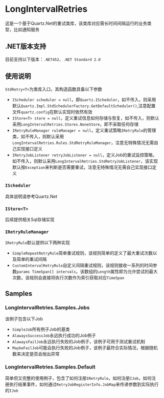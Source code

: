 # LongIntervalRetries
这是一个基于Quartz.Net的重试类库，该类库对应需长时间间隔运行的业务类型，比如通知服务

## .NET版本支持
目前支持以下版本：`.NET452`、`.NET Standard 2.0`

## 使用说明
`StdRetry<T>`为类库入口，其构造函数具备以下参数   
* `IScheduler scheduler = null`，即`Quartz.IScheduler`，如不传入，则采用默认`Quartz.Impl.StdSchedulerFactory.GetDefaultScheduler()`,注意配置文件`quartz.config`在默认实现时依然有效
* `IStore<T> store = null`，定义重试信息如何存储与恢复，如不传入，则默认采用`LongIntervalRetries.Stores.NoneStore`，即不采取任何存储
* `IRetryRuleManager ruleManager = null`，定义重试策略`IRetryRule`的管理类，如不传入，则默认采用`LongIntervalRetries.Rules.StdRetryRuleManager`，注意无特殊情况无需自己实现接口定义
* `IRetryJobListener retryJobListener = null`，定义Job的重试监控策略，如不传入，则默认采用`LongIntervalRetries.StdRetryJobListener`，该实现默认按`Exception`来判断是否需要重试，注意无特殊情况无需自己实现接口定义

### `IScheduler`
具体说明请参考Quartz.Net

### `IStore<T>`
后续提供相关Sql存储实现

### `IRetryRuleManager`
`IRetryRule`默认提供以下两种实现
* `SimpleRepeatRetryRule`简单重试规则，该规则简单的定义了最大重试次数以及简单的重试间隔
* `CustomIntervalRetryRule`自定义间隔重试规则，该规则接收一系列的时间参数`params TimeSpan[] intervals`，该数组的`Length`属性即为允许尝试的最大次数，该规则会直接将执行次数作为索引获取对应`TimeSpan`

## Samples
### LongIntervalRetries.Samples.Jobs
该例子包含以下Job
* `SimpleJob`所有例子Job的基类
* `AlawaysSuccessJob`永远执行成功的Job例子
* `AlawaysFailJob`永远执行失败的Job例子，该例子可用于测试重试机制
* `MaybeFailJob`可能会执行失败的Job例子，该例子最符合实际情况，根据随机数来决定是否会抛出异常

### LongIntervalRetries.Samples.Default
简单但又完整的使用例子，包含了如何注册`IRetryRule`，如何注册`IJob`，如何注册执行结果事件，如何通过`RetryJobRegisterInfo.JobMap`来传递参数到实际执行的`IJob`
